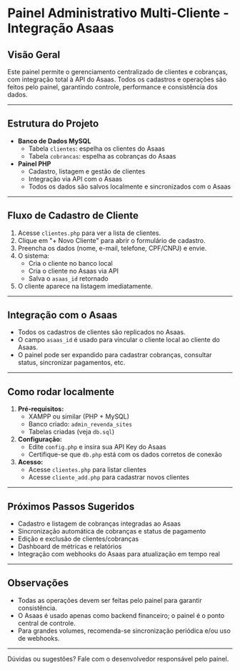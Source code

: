 # Painel Administrativo Multi-Cliente - Integração Asaas

## Visão Geral

Este painel permite o gerenciamento centralizado de clientes e cobranças, com integração total à API do Asaas. Todos os cadastros e operações são feitos pelo painel, garantindo controle, performance e consistência dos dados.

---

## Estrutura do Projeto

- **Banco de Dados MySQL**
  - Tabela `clientes`: espelha os clientes do Asaas
  - Tabela `cobrancas`: espelha as cobranças do Asaas
- **Painel PHP**
  - Cadastro, listagem e gestão de clientes
  - Integração via API com o Asaas
  - Todos os dados são salvos localmente e sincronizados com o Asaas

---

## Fluxo de Cadastro de Cliente

1. Acesse `clientes.php` para ver a lista de clientes.
2. Clique em "+ Novo Cliente" para abrir o formulário de cadastro.
3. Preencha os dados (nome, e-mail, telefone, CPF/CNPJ) e envie.
4. O sistema:
   - Cria o cliente no banco local
   - Cria o cliente no Asaas via API
   - Salva o `asaas_id` retornado
5. O cliente aparece na listagem imediatamente.

---

## Integração com o Asaas

- Todos os cadastros de clientes são replicados no Asaas.
- O campo `asaas_id` é usado para vincular o cliente local ao cliente do Asaas.
- O painel pode ser expandido para cadastrar cobranças, consultar status, sincronizar pagamentos, etc.

---

## Como rodar localmente

1. **Pré-requisitos:**
   - XAMPP ou similar (PHP + MySQL)
   - Banco criado: `admin_revenda_sites`
   - Tabelas criadas (veja `db.sql`)
2. **Configuração:**
   - Edite `config.php` e insira sua API Key do Asaas
   - Certifique-se que `db.php` está com os dados corretos de conexão
3. **Acesso:**
   - Acesse `clientes.php` para listar clientes
   - Acesse `cliente_add.php` para cadastrar novos clientes

---

## Próximos Passos Sugeridos

- Cadastro e listagem de cobranças integradas ao Asaas
- Sincronização automática de cobranças e status de pagamento
- Edição e exclusão de clientes/cobranças
- Dashboard de métricas e relatórios
- Integração com webhooks do Asaas para atualização em tempo real

---

## Observações

- Todas as operações devem ser feitas pelo painel para garantir consistência.
- O Asaas é usado apenas como backend financeiro; o painel é o ponto central de controle.
- Para grandes volumes, recomenda-se sincronização periódica e/ou uso de webhooks.

---

Dúvidas ou sugestões? Fale com o desenvolvedor responsável pelo painel. 